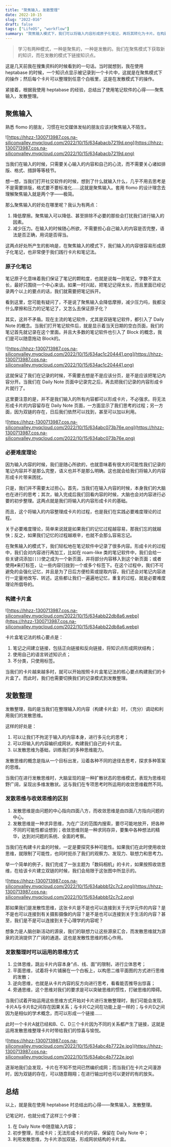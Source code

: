 ```yaml
---
title: "聚焦输入，发散整理"
date: 2022-10-15
slug: "2022-016"
draft: false
tags: ["LifeOS", "workflow"]
summary: "聚焦输入模式下，我们可以将输入内容形成原子化笔记，再将其转化为卡片。在构建卡片盒时，我们需要发散整理，调动发散思维，将卡片编织成网状结构。通过这样的方式，我们可以更好地记录、整理和利用知识。"
---
```


> 学习有两种模式，一种是聚焦的，一种是发散的。我们在聚焦模式下获取新的知识，而在发散的模式下链接知识点。
>

这是几天前我在搜集资料的时候看到的一句话。当时就想到，我在使用 heptabase 的时候，一个知识点显示被记录到一个卡片中，这就是在聚焦模式下的操作；然后每个卡片可以整理到任意个白板里，这是在发散模式下的操作。

紧接着，根据我使用 heptabase 的经验，总结出了使用笔记软件的心得——聚焦输入，发散整理。

## 聚焦输入

熟悉 flomo 的朋友，习惯在社交媒体发帖的朋友应该对聚焦输入不陌生。

![https://hhzz-1300713987.cos.na-siliconvalley.myqcloud.com/2022/10/15/634abacb7219d.png](https://hhzz-1300713987.cos.na-siliconvalley.myqcloud.com/2022/10/15/634abacb7219d.png)

当我们在输入的时候，只需要关心输入的内容和自己的心流，而不需要关心诸如排版、格式、措辞等等枝节。

想一想，当我们打开社交软件的时候，想到了什么就输入什么，几乎不用去思考是不是需要排版，格式要不要标准化……这就是聚焦输入。套用 flomo 的设计理念去理解聚焦输入就是两个字——极简。

那么聚焦输入的好处在哪里呢？我认为有两点：

1. 降低摩擦。聚焦输入可以降低、甚至排除不必要的那些会打扰我们进行输入的因素。
2. 减少压力。在输入的时候随心所欲，不需要担心自己输入的内容是否完整，语法是否正确，用词是否得当。

这两点好处所产生的影响是，在聚焦输入的模式下，我们输入的内容很容易形成原子化笔记，也非常便于我们践行卡片和笔记法。

### 原子化笔记

笔记原子化意味着我们保证了笔记的颗粒度，也就是说每一则笔记，字数不宜太长，最好只围绕一个中心来谈。如果一时兴起，把笔记记得太长，而且里面已经记录两个以上的要点的话，我们就需要把笔记拆开。

看到这里，您可能有疑问了，不是说了聚焦输入会降低摩擦，减少压力吗，我都没什么摩擦和压力的记笔记了，又怎么去保证原子化？

其实，这并不矛盾。现在主流的笔记软件，尤其是双链笔记软件，都引入了 Daily Note 的概念。当我们打开笔记软件后，就是显示着当天日期的空白页面，我们的笔记首先就记录在这个里面。并且大多数的笔记软件也引入了 Block 的概念，我们是可以随意拖动 Block的。

![https://hhzz-1300713987.cos.na-siliconvalley.myqcloud.com/2022/10/15/634ac1c204441.png](https://hhzz-1300713987.cos.na-siliconvalley.myqcloud.com/2022/10/15/634ac1c204441.png)

这就保证了我们在记录的时候，不需要去想是不是应该分页，是不是应该把笔记内容分开。当我们在 Daily Note 页面中记录完之后，再去把我们记录的内容形成卡片就行了。

这里要注意的是，并不是我们输入的所有内容都可以形成卡片，不必强求。将无法形成卡片的内容留存在 Daily Note 页面，一方面显示了我们思考的过程；另一方面，因为双链的存在，日后我们依然可以找到，甚至可以加以利用。

![https://hhzz-1300713987.cos.na-siliconvalley.myqcloud.com/2022/10/15/634abc073b76e.png](https://hhzz-1300713987.cos.na-siliconvalley.myqcloud.com/2022/10/15/634abc073b76e.png)

### 必要难度理论

因为输入内容的时候，我们是随心所欲的，也就意味着有很大的可能性我们记录的笔记内容并不是那么完整，语义也并不是那么明确。这也就会给我们将输入的内容形成卡片带来困扰。

只是，我们并不需要太过担心。首先，当我们在输入内容的时候，本身我们的大脑也在进行的思考；其次，输入完成后我们回看内容的时候，大脑也会对内容进行必要的初步整理。这两点就是我们将输入的内容形成卡片的基础。

而且，这个将输入的内容整理成卡片的过程，也是我们在实践必要难度理论的过程。

关于必要难度理论，简单来说就是如果我们的记忆过程越容易，那我们忘的就越快；反之，如果我们记忆的过程越艰辛，也就不会那么容易忘记。

在聚焦输入的模式下，我们轻松地在笔记软件中记录了很多内容。形成卡片的过程中，我们会对内容进行再加工，比如在 roam-like 类的笔记软件中，我们会给一些关键词添加`[[]]`使之成为一个新页面，并将部分内容移入到这个新页面；或者使用`#`来打标签，让一些内容归拢到一个或多个标签下。在这个过程中，我们不可避免的会强化记忆，并且是为了日后方便检索或提取内容，我们还会对笔记内容进行一定量地改写、转述。这些都让我们一遍遍地记忆，重复的过程，就是必要难度理论所倡导的。

### 构建卡片盒

![https://hhzz-1300713987.cos.na-siliconvalley.myqcloud.com/2022/10/15/634abb22db8a6.webp](https://hhzz-1300713987.cos.na-siliconvalley.myqcloud.com/2022/10/15/634abb22db8a6.webp)

卡片盒笔记法的核心要点是：

1. 笔记之间建立链接，包括正向链接和反向链接，将知识点形成网状结构；
2. 使用自己的语言转述知识点；
3. 不分类，只使用标签。

当我们的卡片越来越多时，就可以开始按照卡片盒笔记法的核心要点构建我们的卡片盒了。而此时，我们也需要切换我们的记录模式到发散整理。

## 发散整理

发散整理，指的是当我们在整理输入的内容（构建卡片盒）时，（充分）调动和利用我们的发散思维。

这样的好处是：

1. 可以让我们不拘泥于输入的内容本身，进行多元化的思考；
2. 可以将输入的内容编织成网状，构建我们自己的卡片盒。
3. 以发散思维为基础，训练我们的多种思维能力。

发散思维的概念是指从一个目标出发，沿着各种不同的途径去思考，探求多种答案的思维。

当我们在进行发散思维时，大脑呈现的是一种扩散状态的思维模式，表现为思维视野广阔，呈现出多维发散状。这与我们在专项思考时所运用的收敛思维截然不同。

### 发散思维与收敛思维的区别

1. 发散思维是由问题的中心指向四面八方，而收敛思维是由四面八方指向问题的中心。
2. 发散思维是一种求异思维，为在广泛的范围内搜索，要尽可能地放开，把各种不同的可能性都设想到；收敛思维则是一种求同存异，要集中各种想法的精华，达到对问题的系统、全面的考察。

当我们在构建卡片盒的时候，一定是要探究多种可能性。如果我们在此时使用收敛思维，就限制了可能性，也同时扼杀了我们的观察力、发现力、联想力和思考力。

举一个简单的例子，我们完成了一张主题为「数码相机」的卡片，如果按照收敛思维，在给该卡片建立双链的时候，我们会局限于这张图中所显示的。

![https://hhzz-1300713987.cos.na-siliconvalley.myqcloud.com/2022/10/15/634abbb12c7c2.png](https://hhzz-1300713987.cos.na-siliconvalley.myqcloud.com/2022/10/15/634abbb12c7c2.png)

那如果我们是发散性思维，这张卡片是不是也可以连接到关于光学元件的内容？是不是也可以连接到有关摄影摄像的内容？是不是也可以连接到关于生活的内容？甚至，我们是不是可以连接到关于心理学的内容呢？

想象力是人脑创新活动的源泉，我们的联想力让这些源泉汇合，而发散思维就为源泉的流淌提供了广阔的通道。这也是发散性思维的核心作用。

### 发散整理时可以运用的思维方式

1. 立体思维，跳出卡片内容本身“点、线、面”的限制，进行立体思考；
2. 平面思维，试着将卡片铺展在一个白板上，以构思二维平面图的方式进行思维的发散；
3. 逆向思维，也就是从卡片内容的反方向进行思考，看看能否推导出惊喜；
4. 旁通思维，这个思维对我们的要求是可以突破思维的惯性，打破思维的障碍。

当我们试着开始运用这些思维方式开始对卡片进行发散整理时，我们可能会发现，卡片A与卡片B之间存在因果关系；与卡片C之间在功能上是一样的；与卡片D之间因为是相似的学术概念，而可以形成一个链接……

此时一个卡片A就已经和B、C、D三个卡片因为不同的关系都产生了链接，这就是运用发散思维整理卡片时带给我们的惊喜与愉悦。

![https://hhzz-1300713987.cos.na-siliconvalley.myqcloud.com/2022/10/15/634abc4b7722e.jpg](https://hhzz-1300713987.cos.na-siliconvalley.myqcloud.com/2022/10/15/634abc4b7722e.jpg)

逐渐地我们会发现，卡片在不知不觉间已然编织成网；而当我们在卡片之间漫游时，因为双链的存在，可以随意翱翔；在进行输出时也可以更好的有的放矢。

## 总结

以上，就是我在使用 heptabase 时总结出的心得——聚焦输入，发散整理。

记笔记时，也就分成了这样三个步骤：

1. 在 Daily Note 中随意输入内容；
2. 初步整理，形成卡片；无法形成卡片的内容，保留在 Daily Note 中；
3. 利用发散思维，为卡片添加双链，形成网状结构的卡片盒。

